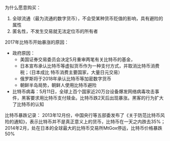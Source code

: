 为什么愿意购买：
1. 全球流通（最为流通的数字货币），不会受某种货币贬值的影响，具有避险的属性
2. 匿名性，不发生交易就无法定位币的所有者

2017年比特币开始暴涨的原因：
- 政府原因：
  * 美国证券交易委员会决定5月重审两笔有关比特币的基金，
  * 日本宣布承认比特币等虚拟货币作为一种支付方式，并取消比特币消费税；（日本成比 特币消费主要国家，大量日元交易）
  * 俄罗斯将于2018年承认比特币等加密数字货币
  * 朝鲜半岛局势，朝鲜人使用比特币避险
- 比特币病毒：5月11日，全球上百个国家近20万台设备爆发网络病毒攻击事件，黑客要求用比特币支付赎金。比特币跌2天后出现暴涨。黑客的行为扩大了比特币的认知

比特币暴跌记录：
2013年12月份，中国央行等五部委发布了《关于防范比特币风险的通知》，表示比特币并不是真正意义上的货币，比特币在一天之内跌去35%； 
2014年2月，处在日本的全球最大的比特币交易所MtGox停运，比特币价格暴跌50%
